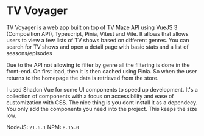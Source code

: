 # TV Voyager

TV Voyager is a web app built on top of TV Maze API using VueJS 3 (Composition API), Typescript, Pinia, Vitest and Vite. It allows that allows users to view a few lists of TV shows based on different genres.
You can search for TV shows and open a detail page with basic stats and a list of seasons/episodes

Due to the API not allowing to filter by genre all the filtering is done in the front-end. On first load, then it is then cached using Pinia. So when the user returns to the homepage the data is retrieved from the store.

I used Shadcn Vue for some UI components to speed up development. It's a collection of components with a focus on accessibility and ease of customization with CSS.
The nice thing is you dont install it as a dependecy. You only add the components you need into the project. This keeps the size low.

NodeJS: `21.6.1`
NPM: `8.15.0`
